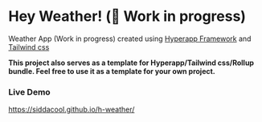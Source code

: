# Hey Weather! (🚧 Work in progress)

Weather App (Work in progress) created using 
[Hyperapp Framework](https://github.com/jorgebucaran/hyperapp) and 
[Tailwind css](https://tailwindcss.com/)

**This project also serves as a template for 
Hyperapp/Tailwind css/Rollup bundle. 
Feel free to use it as a template for your own project.**


### Live Demo
https://siddacool.github.io/h-weather/
